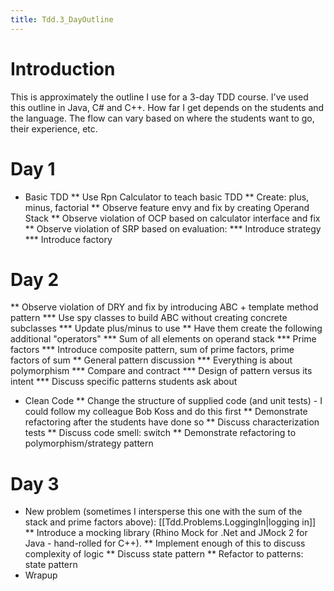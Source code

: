 ```yaml
---
title: Tdd.3_DayOutline
---
```

# Introduction
This is approximately the outline I use for a 3-day TDD course. I've used this outline in Java, C# and C++. How far I get depends on the students and the language. The flow can vary based on where the students want to go, their experience, etc.

# Day 1
* Basic TDD
** Use Rpn Calculator to teach basic TDD
** Create: plus, minus, factorial
** Observe feature envy and fix by creating Operand Stack
** Observe violation of OCP based on calculator interface and fix
** Observe violation of SRP based on evaluation:
*** Introduce strategy
*** Introduce factory

# Day 2
** Observe violation of DRY and fix by introducing ABC + template method pattern
*** Use spy classes to build ABC without creating concrete subclasses
*** Update plus/minus to use
** Have them create the following additional "operators"
*** Sum of all elements on operand stack
*** Prime factors
*** Introduce composite pattern, sum of prime factors, prime factors of sum
** General pattern discussion
*** Everything is about polymorphism
*** Compare and contract
*** Design of pattern versus its intent
*** Discuss specific patterns students ask about
* Clean Code
** Change the structure of supplied code (and unit tests) - I could follow my colleague Bob Koss and do this first
** Demonstrate refactoring after the students have done so
** Discuss characterization tests
** Discuss code smell: switch
** Demonstrate refactoring to polymorphism/strategy pattern

# Day 3
* New problem (sometimes I intersperse this one with the sum of the stack and prime factors above): [[Tdd.Problems.LoggingIn|logging in]]
** Introduce a mocking library (Rhino Mock for .Net and JMock 2 for Java - hand-rolled for C++).
** Implement enough of this to discuss complexity of logic
** Discuss state pattern
** Refactor to patterns: state pattern
* Wrapup
